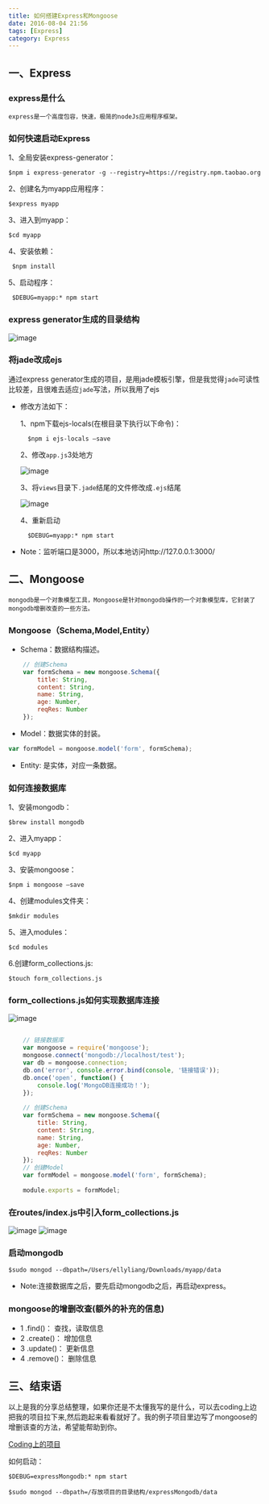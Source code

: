 ```yaml
---
title: 如何搭建Express和Mongoose
date: 2016-08-04 21:56
tags: [Express]
category: Express
---
```


## 一、Express

### express是什么

 	express是一个高度包容，快速，极简的nodeJs应用程序框架。

<!--more-->

### 如何快速启动Express

1、全局安装express-generator：
     
    $npm i express-generator -g --registry=https://registry.npm.taobao.org

2、创建名为myapp应用程序：
    
    $express myapp

3、进入到myapp：
    
    $cd myapp

4、安装依赖：
    
     $npm install

5、启动程序：
    
     $DEBUG=myapp:* npm start

     
### express generator生成的目录结构

![image](/images/expressMongoose/expressjade.png)


### 将jade改成ejs

通过express generator生成的项目，是用jade模板引擎，但是我觉得`jade`可读性比较差，且很难去适应`jade`写法，所以我用了ejs

- 修改方法如下：
	
	1、npm下载ejs-locals(在根目录下执行以下命令)：
	
		$npm i ejs-locals —save
	
	2、修改`app.js`3处地方
	
	![image](/images/expressMongoose/ejsdemo.png)
	
	3、将`views`目录下`.jade`结尾的文件修改成`.ejs`结尾
	
	![image](/images/expressMongoose/expressejs.png)
	
	4、重新启动
	
		$DEBUG=myapp:* npm start
		
- Note：监听端口是3000，所以本地访问http://127.0.0.1:3000/



	
## 二、Mongoose

	mongodb是一个对象模型工具，Mongoose是针对mongodb操作的一个对象模型库，它封装了mongodb增删改查的一些方法。
	
### Mongoose（Schema,Model,Entity）
- Schema：数据结构描述。

```js
	// 创建Schema
	var formSchema = new mongoose.Schema({
		title: String,
		content: String,
		name: String,
		age: Number,
		reqRes: Number
	});
```

- Model：数据实体的封装。

```js
var formModel = mongoose.model('form', formSchema);
```

- Entity: 是实体，对应一条数据。

### 如何连接数据库
1、安装mongodb：
	
	$brew install mongodb
	
2、进入myapp：
	
	$cd myapp
	
3、安装mongoose：
	
	$npm i mongoose —save
	
4、创建modules文件夹：
	
	$mkdir modules
	
5、进入modules：

	$cd modules
	
6.创建form_collections.js: 
	
	$touch form_collections.js
	
### form_collections.js如何实现数据库连接

![image](/images/expressMongoose/collectionfile.png)

```js

	// 链接数据库
	var mongoose = require('mongoose');
	mongoose.connect('mongodb://localhost/test');
	var db = mongoose.connection;
	db.on('error', console.error.bind(console, '链接错误'));
	db.once('open', function() {
		console.log('MongoDB连接成功！');
	});
	
	// 创建Schema
	var formSchema = new mongoose.Schema({
		title: String,
		content: String,
		name: String,
		age: Number,
		reqRes: Number
	});
	// 创建Model
	var formModel = mongoose.model('form', formSchema);
	
	module.exports = formModel;


```

### 在routes/index.js中引入form_collections.js
![image](/images/expressMongoose/index.png) 
![image](/images/expressMongoose/indexdemo.png)

### 启动mongodb

	$sudo mongod --dbpath=/Users/ellyliang/Downloads/myapp/data
	
- Note:连接数据库之后，要先启动mongodb之后，再启动express。

### mongoose的增删改查(额外的补充的信息)

- 1 .find()： 查找，读取信息
- 2 .create()： 增加信息
- 3 .update()： 更新信息
- 4 .remove()： 删除信息


## 三、结束语

以上是我的分享总结整理，如果你还是不太懂我写的是什么，可以去coding上边把我的项目拉下来,然后跑起来看看就好了。我的例子项目里边写了mongoose的增删该查的方法，希望能帮助到你。

[Coding上的项目](https://coding.net/u/useLess/p/expressMongodb/git)

如何启动：
	
	$DEBUG=expressMongodb:* npm start
	
	$sudo mongod --dbpath=/存放项目的目录结构/expressMongodb/data




	
	
	
	
	
	
	
	
	
	
	
	
	
	
	
	
	
	
	
	
	
	
	
	
	
	
	








